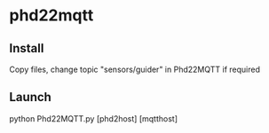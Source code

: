# phd22mqtt

## Install
Copy files, change topic "sensors/guider" in Phd22MQTT if required

## Launch
python Phd22MQTT.py [phd2host] [mqtthost]
